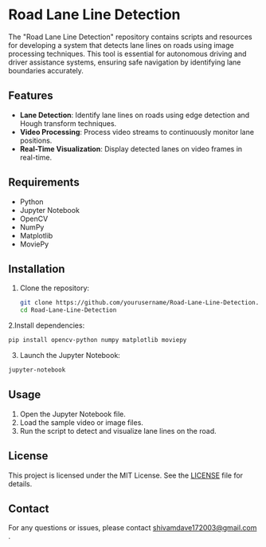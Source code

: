 # Road Lane Line Detection

The "Road Lane Line Detection" repository contains scripts and resources for developing a system that detects lane lines on roads using image processing techniques. This tool is essential for autonomous driving and driver assistance systems, ensuring safe navigation by identifying lane boundaries accurately.

## Features

- **Lane Detection**: Identify lane lines on roads using edge detection and Hough transform techniques.
- **Video Processing**: Process video streams to continuously monitor lane positions.
- **Real-Time Visualization**: Display detected lanes on video frames in real-time.

## Requirements

- Python
- Jupyter Notebook
- OpenCV
- NumPy
- Matplotlib
- MoviePy

## Installation

1. Clone the repository:
   ```bash
   git clone https://github.com/yourusername/Road-Lane-Line-Detection.git
   cd Road-Lane-Line-Detection

2.Install dependencies:
  ```bash
  pip install opencv-python numpy matplotlib moviepy
   ```
3. Launch the Jupyter Notebook:
  ```bash
  jupyter-notebook
  ```
 
 
## Usage
1. Open the Jupyter Notebook file.
2. Load the sample video or image files.
3. Run the script to detect and visualize lane lines on the road.



## License

This project is licensed under the MIT License. See the [LICENSE](LICENSE) file for details.

## Contact

For any questions or issues, please contact shivamdave172003@gmail.com .
